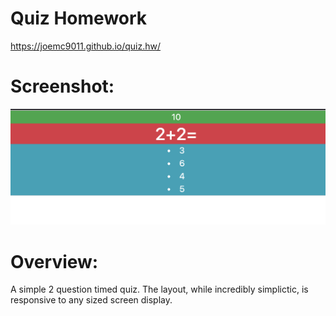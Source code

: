 # Quiz Homework
https://joemc9011.github.io/quiz.hw/

# Screenshot:
![Quiz](/pics/first.png)

# Overview:
A simple 2 question timed quiz. The layout, while incredibly simplictic, is responsive to any sized screen display. 
